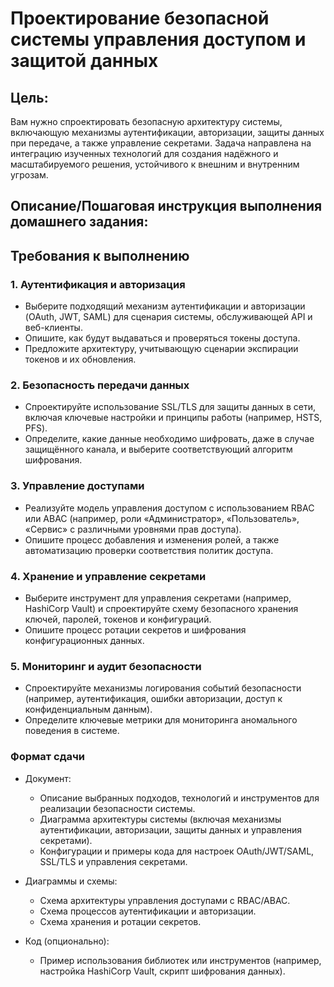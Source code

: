 # Проектирование безопасной системы управления доступом и защитой данных

## Цель:
Вам нужно спроектировать безопасную архитектуру системы, включающую механизмы аутентификации, авторизации, защиты данных при передаче, а также управление секретами. Задача направлена на интеграцию изученных технологий для создания надёжного и масштабируемого решения, устойчивого к внешним и внутренним угрозам.


## Описание/Пошаговая инструкция выполнения домашнего задания:
## Требования к выполнению
### 1. Аутентификация и авторизация
* Выберите подходящий механизм аутентификации и авторизации (OAuth, JWT, SAML) для сценария системы, обслуживающей API и веб-клиенты.
* Опишите, как будут выдаваться и проверяться токены доступа.
* Предложите архитектуру, учитывающую сценарии экспирации токенов и их обновления.

### 2. Безопасность передачи данных
* Спроектируйте использование SSL/TLS для защиты данных в сети, включая ключевые настройки и принципы работы (например, HSTS, PFS).
* Определите, какие данные необходимо шифровать, даже в случае защищённого канала, и выберите соответствующий алгоритм шифрования.

### 3. Управление доступами
* Реализуйте модель управления доступом с использованием RBAC или ABAC (например, роли «Администратор», «Пользователь», «Сервис» с различными уровнями прав доступа).
* Опишите процесс добавления и изменения ролей, а также автоматизацию проверки соответствия политик доступа.

### 4. Хранение и управление секретами
* Выберите инструмент для управления секретами (например, HashiCorp Vault) и спроектируйте схему безопасного хранения ключей, паролей, токенов и конфигураций.
* Опишите процесс ротации секретов и шифрования конфигурационных данных.

### 5. Мониторинг и аудит безопасности
* Спроектируйте механизмы логирования событий безопасности (например, аутентификация, ошибки авторизации, доступ к конфиденциальным данным).
* Определите ключевые метрики для мониторинга аномального поведения в системе.

### Формат сдачи
* Документ:
  * Описание выбранных подходов, технологий и инструментов для реализации безопасности системы.
  * Диаграмма архитектуры системы (включая механизмы аутентификации, авторизации, защиты данных и управления секретами).
  * Конфигурации и примеры кода для настроек OAuth/JWT/SAML, SSL/TLS и управления секретами.
* Диаграммы и схемы:
  * Схема архитектуры управления доступами с RBAC/ABAC.
  * Схема процессов аутентификации и авторизации.
  * Схема хранения и ротации секретов.

* Код (опционально):
  * Пример использования библиотек или инструментов (например, настройка HashiCorp Vault, скрипт шифрования данных).

